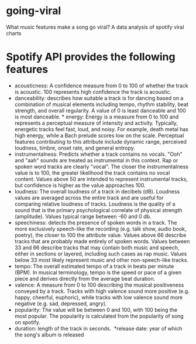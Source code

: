 # going-viral
What music features make a song go viral? A data analysis of spotify viral charts

# Spotify API provides the following features
* acousticness: A confidence measure from 0 to 100 of whether the track is acoustic. 100 represents high confidence the track is acoustic. 
* danceability: describes how suitable a track is for dancing based on a combination of musical elements including tempo, rhythm stability, beat strength, and overall regularity. A value of 0 is least danceable and 100 is most danceable. * energy: Energy is a measure from 0 to 100 and represents a perceptual measure of intensity and activity. Typically, energetic tracks feel fast, loud, and noisy. For example, death metal has high energy, while a Bach prelude scores low on the scale. Perceptual features contributing to this attribute include dynamic range, perceived loudness, timbre, onset rate, and general entropy. 
* instrumentalness: Predicts whether a track contains no vocals. "Ooh" and "aah" sounds are treated as instrumental in this context. Rap or spoken word tracks are clearly "vocal". The closer the instrumentalness value is to 100, the greater likelihood the track contains no vocal content. Values above 50 are intended to represent instrumental tracks, but confidence is higher as the value approaches 100. 
* loudness: The overall loudness of a track in decibels (dB). Loudness values are averaged across the entire track and are useful for comparing relative loudness of tracks. Loudness is the quality of a sound that is the primary psychological correlate of physical strength (amplitude). Values typical range between -60 and 0 db. 
* speechiness: detects the presence of spoken words in a track. The more exclusively speech-like the recording (e.g. talk show, audio book, poetry), the closer to 100 the attribute value. Values above 66 describe tracks that are probably made entirely of spoken words. Values between 33 and 66 describe tracks that may contain both music and speech, either in sections or layered, including such cases as rap music. Values below 33 most likely represent music and other non-speech-like tracks. 
* tempo: The overall estimated tempo of a track in beats per minute (BPM). In musical terminology, tempo is the speed or pace of a given piece and derives directly from the average beat duration.
* valence: A measure from 0 to 100 describing the musical positiveness conveyed by a track. Tracks with high valence sound more positive (e.g. happy, cheerful, euphoric), while tracks with low valence sound more negative (e.g. sad, depressed, angry). 
* popularity: The value will be between 0 and 100, with 100 being the most popular. The popularity is calculated from the popularity of song on spotify. 
* duration: length of the track in seconds. 
*release date: year of which the song's album is released 
